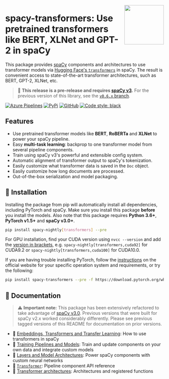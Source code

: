 <a href="https://explosion.ai"><img src="https://explosion.ai/assets/img/logo.svg" width="125" height="125" align="right" /></a>

# spacy-transformers: Use pretrained transformers like BERT, XLNet and GPT-2 in spaCy

This package provides [spaCy](https://github.com/explosion/spaCy) components and
architectures to use transformer models via
[Hugging Face's `transformers`](https://github.com/huggingface/transformers) in
spaCy. The result is convenient access to state-of-the-art transformer
architectures, such as BERT, GPT-2, XLNet, etc.

> 🌙 **This release is a pre-release and requires
> [spaCy v3](https://nightly.spacy.io/usage/v3).** For the previous version of
> this library, see the
> [`v0.6.x` branch](https://github.com/explosion/spacy-transformers/tree/v0.6.x).

[![Azure Pipelines](https://img.shields.io/azure-devops/build/explosion-ai/public/18/master.svg?logo=azure-pipelines&style=flat-square)](https://dev.azure.com/explosion-ai/public/_build?definitionId=18)
[![PyPi](https://img.shields.io/pypi/v/spacy-transformers.svg?style=flat-square&logo=pypi&logoColor=white)](https://pypi.python.org/pypi/spacy-transformers)
[![GitHub](https://img.shields.io/github/release/explosion/spacy-transformers/all.svg?style=flat-square&logo=github)](https://github.com/explosion/spacy-transformers/releases)
[![Code style: black](https://img.shields.io/badge/code%20style-black-000000.svg?style=flat-square)](https://github.com/ambv/black)

## Features

- Use pretrained transformer models like **BERT**, **RoBERTa** and **XLNet** to
  power your spaCy pipeline.
- Easy **multi-task learning**: backprop to one transformer model from several
  pipeline components.
- Train using spaCy v3's powerful and extensible config system.
- Automatic alignment of transformer output to spaCy's tokenization.
- Easily customize what transformer data is saved in the `Doc` object.
- Easily customize how long documents are processed.
- Out-of-the-box serialization and model packaging.

## 🚀 Installation

Installing the package from pip will automatically install all dependencies,
including PyTorch and spaCy. Make sure you install this package **before** you
install the models. Also note that this package requires **Python 3.6+**,
**PyTorch v1.5+** and **spaCy v3.0+**.

```bash
pip install spacy-nightly[transformers] --pre
```

For GPU installation, find your CUDA version using `nvcc --version` and add the
[version in brackets](https://spacy.io/usage/#gpu), e.g.
`spacy-nightly[transformers,cuda92]` for CUDA9.2 or
`spacy-nightly[transformers,cuda100]` for CUDA10.0.

If you are having trouble installing PyTorch, follow the
[instructions](https://pytorch.org/get-started/locally/) on the official website
for your specific operation system and requirements, or try the following:

```bash
pip install spacy-transformers --pre -f https://download.pytorch.org/whl/torch_stable.html
```

## 📖 Documentation

> ⚠️ **Important note:** This package has been extensively refactored to take
> advantage of [spaCy v3.0](https://nightly.spacy.io). Previous versions that
> were built for spaCy v2.x worked considerably differently. Please see previous
> tagged versions of this README for documentation on prior versions.

- 📘
  [Embeddings, Transformers and Transfer Learning](https://nightly.spacy.io/usage/embeddings-transformers):
  How to use transformers in spaCy
- 📘 [Training Pipelines and Models](https://nightly.spacy.io/usage/training):
  Train and update components on your own data and integrate custom models
- 📘
  [Layers and Model Architectures](https://nightly.spacy.io/usage/layers-architectures):
  Power spaCy components with custom neural networks
- 📗 [`Transformer`](https://nightly.spacy.io/api/transformer): Pipeline
  component API reference
- 📗
  [Transformer architectures](https://nightly.spacy.io/api/architectures#transformers):
  Architectures and registered functions
